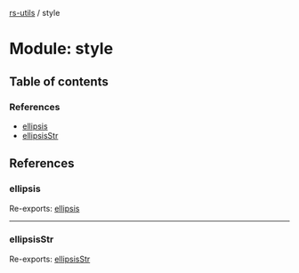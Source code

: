[rs-utils](../README.md) / style

# Module: style

## Table of contents

### References

- [ellipsis](style.md#ellipsis)
- [ellipsisStr](style.md#ellipsisstr)

## References

### ellipsis

Re-exports: [ellipsis](style_ellipsis.md#ellipsis)

___

### ellipsisStr

Re-exports: [ellipsisStr](style_ellipsisstr.md#ellipsisstr)
